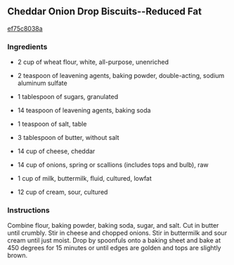 ## Cheddar Onion Drop Biscuits--Reduced Fat

[ef75c8038a](http://www.food.com/recipe/cheddar-onion-drop-biscuits-reduced-fat-182476)

### Ingredients

 - 2 cup of wheat flour, white, all-purpose, unenriched

 - 2 teaspoon of leavening agents, baking powder, double-acting, sodium aluminum sulfate

 - 1 tablespoon of sugars, granulated

 - 14 teaspoon of leavening agents, baking soda

 - 1 teaspoon of salt, table

 - 3 tablespoon of butter, without salt

 - 14 cup of cheese, cheddar

 - 14 cup of onions, spring or scallions (includes tops and bulb), raw

 - 1 cup of milk, buttermilk, fluid, cultured, lowfat

 - 12 cup of cream, sour, cultured

### Instructions

Combine flour, baking powder, baking soda, sugar, and salt. Cut in butter until crumbly. Stir in cheese and chopped onions. Stir in buttermilk and sour cream until just moist. Drop by spoonfuls onto a baking sheet and bake at 450 degrees for 15 minutes or until edges are golden and tops are slightly brown.